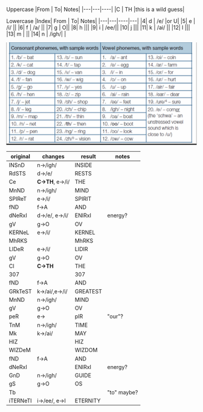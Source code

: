 
Uppercase
|From | To| Notes|
|---|---|----|
|C | TH |this is a wild guess|

Lowercase
|Index| From | To| Notes|
|---|---|----|---|
|4|  d | /e/ |or U|
|5|  e | /i/ ||
|6|  f | /a/ ||
|7|  g | O||
|8|  h |||
|9|  i | /ee/||
|10| j |||
|11| k | /ai/ ||
|12| l |||
|13| m | ||
|14| n | /igh/| |

![](../images/phonemes.png)




| original | changes | result | notes |
| ----------- | ----------- | -----| -----|
INSnD   | n->/igh/          | INSIDE |  |
RdSTS   | d->/e/            | RESTS |  |
Ce      | **C->TH**, e->/i/  | THE| |
MnND    | n->/igh/          | MIND | |
SPIReT  | e->/i/            | SPIRIT | |
fND     | f->A              | AND | |
dNeRxI  | d->/e/, e->/i/    | ENIRxI | energy? |
gV      | g->O              | OV | |
KERNeL  | e->/i/            | KERNEL | |
MhRKS   |                   | MhRKS | |
LIDeR   | e->/i/            | LIDIR | |
gV      | g->O              | OV | |
CI      | **C->TH**          | THE | |
307     |                   | 307 | |
fND     | f->A              | AND | |
GRkTeST | k->/ai/,e->/i/    | GREATEST | |
MnND    | n->/igh/          | MIND | |
gV      | g->O              | OV | |
peR     | e->               | pIR | "our"?|
TnM     | n->/igh/          | TIME | |
Mk      | k->/ai/           | MAY | |
HIZ     |                   | HIZ | |
WIZDeM  |                   | WIZDOM | |
fND     | f->A              | AND | |
dNeRxI  |                   | ENIRxI | energy? |
GnD     | n->/igh/          | GUIDE | |
gS      | g->O              | OS | |
Tb      |                   | | "to" maybe?|
iTERNeTI | i->/ee/, e->I       | ETERNITY | |